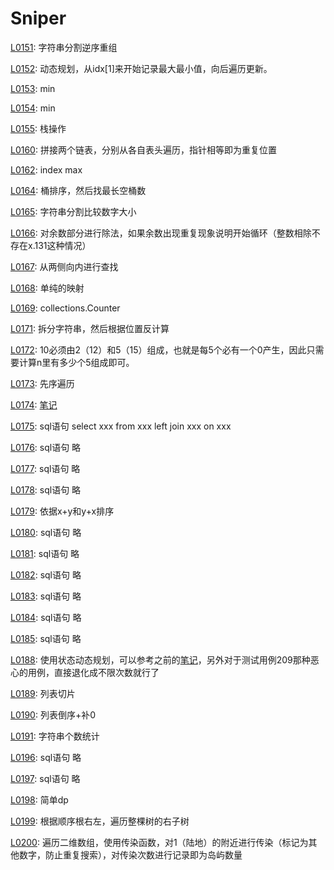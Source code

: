 # Sniper
[L0151](https://leetcode-cn.com/problems/reverse-words-in-a-string/): 字符串分割逆序重组

[L0152](https://leetcode-cn.com/problems/maximum-product-subarray/): 动态规划，从idx[1]来开始记录最大最小值，向后遍历更新。

[L0153](https://leetcode-cn.com/problems/find-minimum-in-rotated-sorted-array/): min

[L0154](https://leetcode-cn.com/problems/find-minimum-in-rotated-sorted-array-ii/): min

[L0155](https://leetcode-cn.com/problems/min-stack/): 栈操作

[L0160](https://leetcode-cn.com/problems/min-stack/): 拼接两个链表，分别从各自表头遍历，指针相等即为重复位置

[L0162](https://leetcode-cn.com/problems/find-peak-element/): index max

[L0164](https://leetcode-cn.com/problems/maximum-gap/): 桶排序，然后找最长空桶数

[L0165](https://leetcode-cn.com/problems/compare-version-numbers/): 字符串分割比较数字大小

[L0166](https://leetcode-cn.com/problems/compare-version-numbers/): 对余数部分进行除法，如果余数出现重复现象说明开始循环（整数相除不存在x.131这种情况）

[L0167](https://leetcode-cn.com/problems/two-sum-ii-input-array-is-sorted/): 从两侧向内进行查找

[L0168](https://leetcode-cn.com/problems/excel-sheet-column-title/): 单纯的映射

[L0169](https://leetcode-cn.com/problems/majority-element/): collections.Counter

[L0171](https://leetcode-cn.com/problems/excel-sheet-column-number/): 拆分字符串，然后根据位置反计算

[L0172](https://leetcode-cn.com/problems/factorial-trailing-zeroes/): 10必须由2（12）和5（15）组成，也就是每5个必有一个0产生，因此只需要计算n里有多少个5组成即可。

[L0173](https://leetcode-cn.com/problems/binary-search-tree-iterator/): 先序遍历

[L0174](https://leetcode-cn.com/problems/dungeon-game/): [笔记](http://www.sniper97.cn/index.php/note/algorithm/3481/)

[L0175](https://leetcode-cn.com/problems/combine-two-tables/): sql语句  select xxx from xxx left join xxx on xxx

[L0176](https://leetcode-cn.com/problems/second-highest-salary/): sql语句 略

[L0177](https://leetcode-cn.com/problems/nth-highest-salary/): sql语句 略

[L0178](https://leetcode-cn.com/problems/rank-scores/): sql语句 略

[L0179](https://leetcode-cn.com/problems/largest-number/): 依据x+y和y+x排序

[L0180](https://leetcode-cn.com/problems/consecutive-numbers/): sql语句 略

[L0181](https://leetcode-cn.com/problems/employees-earning-more-than-their-managers): sql语句 略

[L0182](https://leetcode-cn.com/problems/duplicate-emails/submissions/): sql语句 略

[L0183](https://leetcode-cn.com/problems/customers-who-never-order/): sql语句 略

[L0184](https://leetcode-cn.com/problems/department-highest-salary/): sql语句 略

[L0185](https://leetcode-cn.com/problems/department-top-three-salaries/): sql语句 略

[L0188](https://leetcode-cn.com/problems/best-time-to-buy-and-sell-stock-iv/): 使用状态动态规划，可以参考之前的[笔记](http://www.sniper97.cn/index.php/note/algorithm/3419/)，另外对于测试用例209那种恶心的用例，直接退化成不限次数就行了

[L0189](https://leetcode-cn.com/problems/rotate-array/): 列表切片

[L0190](https://leetcode-cn.com/problems/reverse-bits/): 列表倒序+补0

[L0191](https://leetcode-cn.com/problems/number-of-1-bits/): 字符串个数统计

[L0196](https://leetcode-cn.com/problems/delete-duplicate-emails/): sql语句 略

[L0197](https://leetcode-cn.com/problems/rising-temperature/): sql语句 略

[L0198](https://leetcode-cn.com/problems/house-robber/): 简单dp

[L0199](https://leetcode-cn.com/problems/binary-tree-right-side-view/): 根据顺序根右左，遍历整棵树的右子树

[L0200](https://leetcode-cn.com/problems/number-of-islands/): 遍历二维数组，使用传染函数，对1（陆地）的附近进行传染（标记为其他数字，防止重复搜索），对传染次数进行记录即为岛屿数量